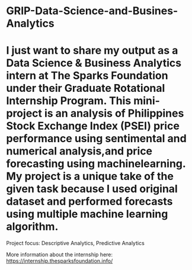 # GRIP-Data-Science-and-Busines-Analytics

# I just want to share my output as a Data Science & Business Analytics intern at The Sparks Foundation under their Graduate Rotational Internship Program. This mini-project is an analysis of Philippines Stock Exchange Index (PSEI) price performance using sentimental and numerical analysis,and price forecasting using machinelearning. My project is a unique take of the given task because I used original dataset and performed forecasts using multiple machine learning algorithm.

Project focus: Descriptive Analytics, Predictive Analytics

More information about the internship here: https://internship.thesparksfoundation.info/
